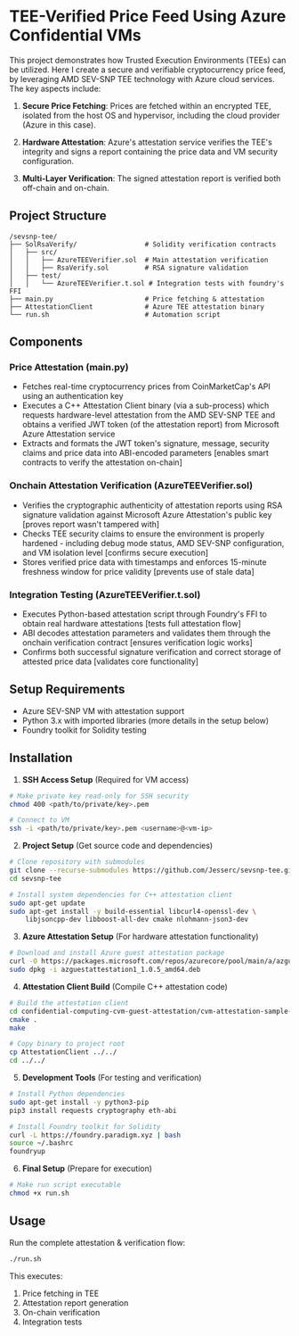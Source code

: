 # TEE-Verified Price Feed Using Azure Confidential VMs

This project demonstrates how Trusted Execution Environments (TEEs) can be utilized. Here I create a secure and verifiable cryptocurrency price feed, by leveraging AMD SEV-SNP TEE technology with Azure cloud services. The key aspects include:

1. **Secure Price Fetching**: Prices are fetched within an encrypted TEE, isolated from the host OS and hypervisor, including the cloud provider (Azure in this case).

2. **Hardware Attestation**: Azure's attestation service verifies the TEE's integrity and signs a report containing the price data and VM security configuration.

3. **Multi-Layer Verification**: The signed attestation report is verified both off-chain and on-chain.


## Project Structure

```
/sevsnp-tee/
├── SolRsaVerify/                 # Solidity verification contracts
│   ├── src/
│   │   ├── AzureTEEVerifier.sol  # Main attestation verification
│   │   ├── RsaVerify.sol         # RSA signature validation
│   ├── test/
│   │   └── AzureTEEVerifier.t.sol # Integration tests with foundry's FFI
├── main.py                       # Price fetching & attestation
├── AttestationClient             # Azure TEE attestation binary  
└── run.sh                        # Automation script
```

## Components
### Price Attestation (main.py)
- Fetches real-time cryptocurrency prices from CoinMarketCap's API using an authentication key
- Executes a C++ Attestation Client binary (via a sub-process) which requests hardware-level attestation from the AMD SEV-SNP TEE and obtains a verified JWT token (of the attestation report) from Microsoft Azure Attestation service
- Extracts and formats the JWT token's signature, message, security claims and price data into ABI-encoded parameters [enables smart contracts to verify the attestation on-chain]

### Onchain Attestation Verification (AzureTEEVerifier.sol)
- Verifies the cryptographic authenticity of attestation reports using RSA signature validation against Microsoft Azure Attestation's public key [proves report wasn't tampered with]  
- Checks TEE security claims to ensure the environment is properly hardened - including debug mode status, AMD SEV-SNP configuration, and VM isolation level [confirms secure execution]
- Stores verified price data with timestamps and enforces 15-minute freshness window for price validity [prevents use of stale data]

### Integration Testing (AzureTEEVerifier.t.sol)  
- Executes Python-based attestation script through Foundry's FFI to obtain real hardware attestations [tests full attestation flow]
- ABI decodes attestation parameters and validates them through the onchain verification contract [ensures verification logic works]
- Confirms both successful signature verification and correct storage of attested price data [validates core functionality]

## Setup Requirements

- Azure SEV-SNP VM with attestation support
- Python 3.x with imported libraries (more details in the setup below)
- Foundry toolkit for Solidity testing
  
## Installation

1. **SSH Access Setup** (Required for VM access)
```bash
# Make private key read-only for SSH security
chmod 400 <path/to/private/key>.pem

# Connect to VM
ssh -i <path/to/private/key>.pem <username>@<vm-ip>
```

2. **Project Setup** (Get source code and dependencies)
```bash
# Clone repository with submodules
git clone --recurse-submodules https://github.com/Jesserc/sevsnp-tee.git
cd sevsnp-tee

# Install system dependencies for C++ attestation client
sudo apt-get update
sudo apt-get install -y build-essential libcurl4-openssl-dev \
    libjsoncpp-dev libboost-all-dev cmake nlohmann-json3-dev
```

3. **Azure Attestation Setup** (For hardware attestation functionality)
```bash
# Download and install Azure guest attestation package
curl -O https://packages.microsoft.com/repos/azurecore/pool/main/a/azguestattestation1/azguestattestation1_1.0.5_amd64.deb
sudo dpkg -i azguestattestation1_1.0.5_amd64.deb
```

4. **Attestation Client Build** (Compile C++ attestation code)
```bash
# Build the attestation client
cd confidential-computing-cvm-guest-attestation/cvm-attestation-sample-app
cmake .
make

# Copy binary to project root
cp AttestationClient ../../
cd ../../
```

5. **Development Tools** (For testing and verification)
```bash
# Install Python dependencies
sudo apt-get install -y python3-pip
pip3 install requests cryptography eth-abi

# Install Foundry toolkit for Solidity
curl -L https://foundry.paradigm.xyz | bash
source ~/.bashrc
foundryup
```

6. **Final Setup** (Prepare for execution)
```bash
# Make run script executable
chmod +x run.sh
```

## Usage

Run the complete attestation & verification flow:
```bash
./run.sh
```

This executes:
1. Price fetching in TEE
2. Attestation report generation
3. On-chain verification
4. Integration tests
